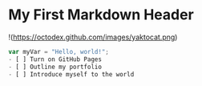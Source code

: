 # My First Markdown Header
!(https://octodex.github.com/images/yaktocat.png)
```javascript
var myVar = "Hello, world!";
- [ ] Turn on GitHub Pages
- [ ] Outline my portfolio
- [ ] Introduce myself to the world

